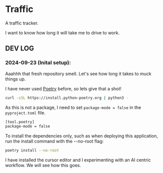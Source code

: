 # Traffic

A traffic tracker.

I want to know how long it will take me to drive to work. 

## DEV LOG

### 2024-09-23 (Inital setup):

Aaahhh that fresh repository smell. Let's see how long it takes to muck things up.

I have never used [Poetry](https://python-poetry.org/) before, so lets give that a shot!
```bash
curl -sSL https://install.python-poetry.org | python3 -
```

As this is not a package, I need to set `package-mode = false` in the `pyproject.toml` file.
```bash
[tool.poetry]
package-mode = false
```

To install the dependencies only, such as when deploying this application, run the install command with the --no-root flag:
```bash
poetry install --no-root
```

I have installed the cursor editor and I experimenting with an AI centric workflow. We will see how this goes. 